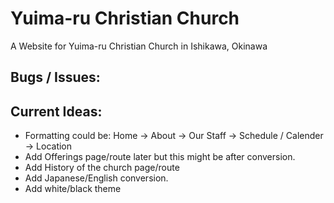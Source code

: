 # Yuima-ru Christian Church
A Website for Yuima-ru Christian Church in Ishikawa, Okinawa

## Bugs / Issues:

  
## Current Ideas:
- Formatting could be: Home -> About -> Our Staff -> Schedule / Calender -> Location
- Add Offerings page/route later but this might be after conversion.
- Add History of the church page/route  
- Add Japanese/English conversion.
- Add white/black theme
